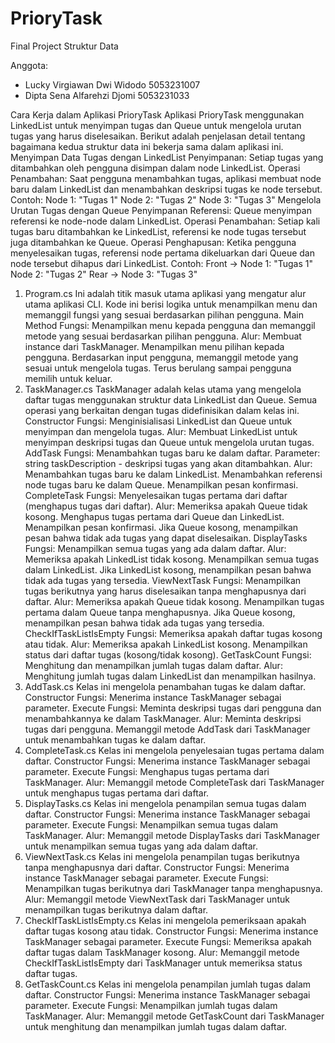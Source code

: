 # PrioryTask
Final Project Struktur Data 

Anggota: 
- Lucky Virgiawan Dwi Widodo 5053231007
- Dipta Sena Alfarehzi Djomi 5053231033

Cara Kerja dalam Aplikasi PrioryTask
Aplikasi PrioryTask menggunakan LinkedList untuk menyimpan tugas dan Queue untuk mengelola urutan tugas yang harus diselesaikan. Berikut adalah penjelasan detail tentang bagaimana kedua struktur data ini bekerja sama dalam aplikasi ini.
Menyimpan Data Tugas dengan LinkedList
Penyimpanan: Setiap tugas yang ditambahkan oleh pengguna disimpan dalam node LinkedList.
Operasi Penambahan: Saat pengguna menambahkan tugas, aplikasi membuat node baru dalam LinkedList dan menambahkan deskripsi tugas ke node tersebut.
Contoh:
Node 1: "Tugas 1"
Node 2: "Tugas 2"
Node 3: "Tugas 3"
Mengelola Urutan Tugas dengan Queue
Penyimpanan Referensi: Queue menyimpan referensi ke node-node dalam LinkedList.
Operasi Penambahan: Setiap kali tugas baru ditambahkan ke LinkedList, referensi ke node tugas tersebut juga ditambahkan ke Queue.
Operasi Penghapusan: Ketika pengguna menyelesaikan tugas, referensi node pertama dikeluarkan dari Queue dan node tersebut dihapus dari LinkedList.
Contoh:
Front -> Node 1: "Tugas 1"
Node 2: "Tugas 2"
Rear -> Node 3: "Tugas 3"



1. Program.cs
Ini adalah titik masuk utama aplikasi yang mengatur alur utama aplikasi CLI. Kode ini berisi logika untuk menampilkan menu dan memanggil fungsi yang sesuai berdasarkan pilihan pengguna.
Main Method
Fungsi: Menampilkan menu kepada pengguna dan memanggil metode yang sesuai berdasarkan pilihan pengguna.
Alur:
Membuat instance dari TaskManager.
Menampilkan menu pilihan kepada pengguna.
Berdasarkan input pengguna, memanggil metode yang sesuai untuk mengelola tugas.
Terus berulang sampai pengguna memilih untuk keluar.
2. TaskManager.cs
TaskManager adalah kelas utama yang mengelola daftar tugas menggunakan struktur data LinkedList dan Queue. Semua operasi yang berkaitan dengan tugas didefinisikan dalam kelas ini.
Constructor
Fungsi: Menginisialisasi LinkedList dan Queue untuk menyimpan dan mengelola tugas.
Alur: Membuat LinkedList untuk menyimpan deskripsi tugas dan Queue untuk mengelola urutan tugas.
AddTask
Fungsi: Menambahkan tugas baru ke dalam daftar.
Parameter: string taskDescription - deskripsi tugas yang akan ditambahkan.
Alur:
Menambahkan tugas baru ke dalam LinkedList.
Menambahkan referensi node tugas baru ke dalam Queue.
Menampilkan pesan konfirmasi.
CompleteTask
Fungsi: Menyelesaikan tugas pertama dari daftar (menghapus tugas dari daftar).
Alur:
Memeriksa apakah Queue tidak kosong.
Menghapus tugas pertama dari Queue dan LinkedList.
Menampilkan pesan konfirmasi.
Jika Queue kosong, menampilkan pesan bahwa tidak ada tugas yang dapat diselesaikan.
DisplayTasks
Fungsi: Menampilkan semua tugas yang ada dalam daftar.
Alur:
Memeriksa apakah LinkedList tidak kosong.
Menampilkan semua tugas dalam LinkedList.
Jika LinkedList kosong, menampilkan pesan bahwa tidak ada tugas yang tersedia.
ViewNextTask
Fungsi: Menampilkan tugas berikutnya yang harus diselesaikan tanpa menghapusnya dari daftar.
Alur:
Memeriksa apakah Queue tidak kosong.
Menampilkan tugas pertama dalam Queue tanpa menghapusnya.
Jika Queue kosong, menampilkan pesan bahwa tidak ada tugas yang tersedia.
CheckIfTaskListIsEmpty
Fungsi: Memeriksa apakah daftar tugas kosong atau tidak.
Alur:
Memeriksa apakah LinkedList kosong.
Menampilkan status dari daftar tugas (kosong/tidak kosong).
GetTaskCount
Fungsi: Menghitung dan menampilkan jumlah tugas dalam daftar.
Alur: Menghitung jumlah tugas dalam LinkedList dan menampilkan hasilnya.
3. AddTask.cs
Kelas ini mengelola penambahan tugas ke dalam daftar.
Constructor
Fungsi: Menerima instance TaskManager sebagai parameter.
Execute
Fungsi: Meminta deskripsi tugas dari pengguna dan menambahkannya ke dalam TaskManager.
Alur:
Meminta deskripsi tugas dari pengguna.
Memanggil metode AddTask dari TaskManager untuk menambahkan tugas ke dalam daftar.
4. CompleteTask.cs
Kelas ini mengelola penyelesaian tugas pertama dalam daftar.
Constructor
Fungsi: Menerima instance TaskManager sebagai parameter.
Execute
Fungsi: Menghapus tugas pertama dari TaskManager.
Alur: Memanggil metode CompleteTask dari TaskManager untuk menghapus tugas pertama dari daftar.
5. DisplayTasks.cs
Kelas ini mengelola penampilan semua tugas dalam daftar.
Constructor
Fungsi: Menerima instance TaskManager sebagai parameter.
Execute
Fungsi: Menampilkan semua tugas dalam TaskManager.
Alur: Memanggil metode DisplayTasks dari TaskManager untuk menampilkan semua tugas yang ada dalam daftar.
6. ViewNextTask.cs
Kelas ini mengelola penampilan tugas berikutnya tanpa menghapusnya dari daftar.
Constructor
Fungsi: Menerima instance TaskManager sebagai parameter.
Execute
Fungsi: Menampilkan tugas berikutnya dari TaskManager tanpa menghapusnya.
Alur: Memanggil metode ViewNextTask dari TaskManager untuk menampilkan tugas berikutnya dalam daftar.
7. CheckIfTaskListIsEmpty.cs
Kelas ini mengelola pemeriksaan apakah daftar tugas kosong atau tidak.
Constructor
Fungsi: Menerima instance TaskManager sebagai parameter.
Execute
Fungsi: Memeriksa apakah daftar tugas dalam TaskManager kosong.
Alur: Memanggil metode CheckIfTaskListIsEmpty dari TaskManager untuk memeriksa status daftar tugas.
8. GetTaskCount.cs
Kelas ini mengelola penampilan jumlah tugas dalam daftar.
Constructor
Fungsi: Menerima instance TaskManager sebagai parameter.
Execute
Fungsi: Menampilkan jumlah tugas dalam TaskManager.
Alur: Memanggil metode GetTaskCount dari TaskManager untuk menghitung dan menampilkan jumlah tugas dalam daftar.
